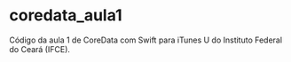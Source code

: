 # coredata_aula1
Código da aula 1 de CoreData com Swift para iTunes U do Instituto Federal do Ceará (IFCE).
